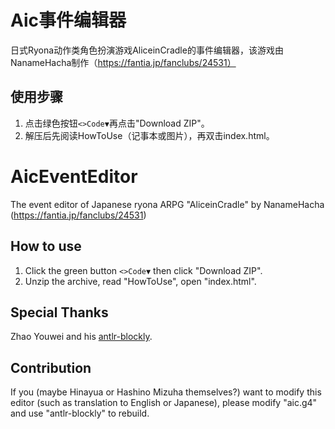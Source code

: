 # Aic事件编辑器
日式Ryona动作类角色扮演游戏AliceinCradle的事件编辑器，该游戏由NanameHacha制作（https://fantia.jp/fanclubs/24531）
## 使用步骤
1. 点击绿色按钮`<>Code▼`再点击"Download ZIP"。
2. 解压后先阅读HowToUse（记事本或图片），再双击index.html。
# AicEventEditor
The event editor of Japanese ryona ARPG "AliceinCradle" by NanameHacha (https://fantia.jp/fanclubs/24531)
## How to use
1. Click the green button `<>Code▼` then click "Download ZIP".
2. Unzip the archive, read "HowToUse", open "index.html".
## Special Thanks
Zhao Youwei and his [antlr-blockly](https://github.com/zhaouv/antlr-blockly).
## Contribution
If you (maybe Hinayua or Hashino Mizuha themselves?) want to modify this editor (such as translation to English or Japanese), please modify "aic.g4" and use "antlr-blockly" to rebuild.